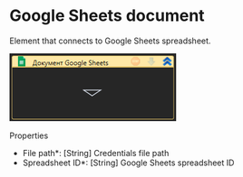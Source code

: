 # Google Sheets document

Element that connects to Google Sheets spreadsheet.

![](<../../../.gitbook/assets/image (260).png>)

Properties

* File path\*: \[String] Credentials file path
* Spreadsheet ID\*: \[String] Google Sheets spreadsheet ID

